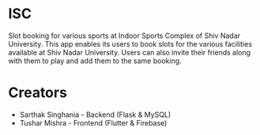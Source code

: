 # ISC
Slot booking for various sports at Indoor Sports Complex of Shiv Nadar University. This app enables its users to book slots for the various facilities available at Shiv Nadar University.
Users can also invite their friends along with them to play and add them to the same booking.

# Creators
- Sarthak Singhania - Backend (Flask & MySQL)
- Tushar Mishra - Frontend (Flutter & Firebase)
